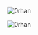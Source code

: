 <p><img align="center" src="https://github-readme-stats.vercel.app/api/top-langs?username=0rhan&show_icons=true&theme=tokyonight&locale=en&layout=compact" alt="0rhan" /></p>



<p align="left"> <img src="https://komarev.com/ghpvc/?username=0rhan&label=Profile%20views&color=3ab40e&style=flat-square" alt="0rhan" /> </p>

